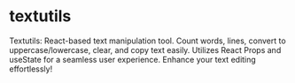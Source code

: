 # textutils
Textutils: React-based text manipulation tool. Count words, lines, convert to uppercase/lowercase, clear, and copy text easily. Utilizes React Props and useState for a seamless user experience. Enhance your text editing effortlessly!
